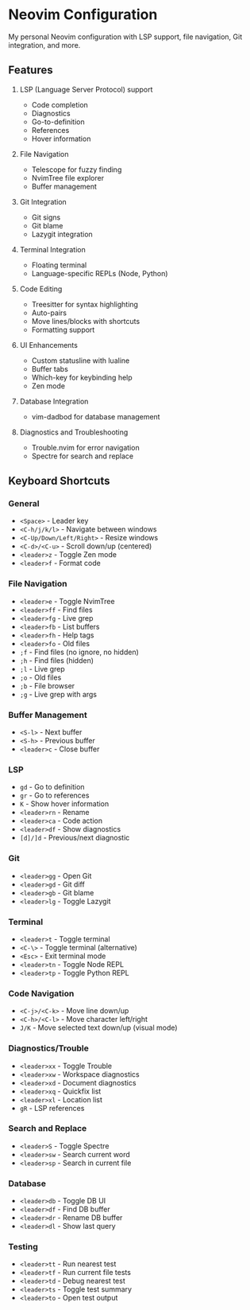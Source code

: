 # Neovim Configuration

My personal Neovim configuration with LSP support, file navigation, Git integration, and more.

## Features

1. LSP (Language Server Protocol) support
   - Code completion
   - Diagnostics
   - Go-to-definition
   - References
   - Hover information

2. File Navigation
   - Telescope for fuzzy finding
   - NvimTree file explorer
   - Buffer management

3. Git Integration
   - Git signs
   - Git blame
   - Lazygit integration

4. Terminal Integration
   - Floating terminal
   - Language-specific REPLs (Node, Python)

5. Code Editing
   - Treesitter for syntax highlighting
   - Auto-pairs
   - Move lines/blocks with shortcuts
   - Formatting support

6. UI Enhancements
   - Custom statusline with lualine
   - Buffer tabs
   - Which-key for keybinding help
   - Zen mode

7. Database Integration
   - vim-dadbod for database management

8. Diagnostics and Troubleshooting
   - Trouble.nvim for error navigation
   - Spectre for search and replace

## Keyboard Shortcuts

### General
- `<Space>` - Leader key
- `<C-h/j/k/l>` - Navigate between windows
- `<C-Up/Down/Left/Right>` - Resize windows
- `<C-d>/<C-u>` - Scroll down/up (centered)
- `<leader>z` - Toggle Zen mode
- `<leader>f` - Format code

### File Navigation
- `<leader>e` - Toggle NvimTree
- `<leader>ff` - Find files
- `<leader>fg` - Live grep
- `<leader>fb` - List buffers
- `<leader>fh` - Help tags
- `<leader>fo` - Old files
- `;f` - Find files (no ignore, no hidden)
- `;h` - Find files (hidden)
- `;l` - Live grep
- `;o` - Old files
- `;b` - File browser
- `;g` - Live grep with args

### Buffer Management
- `<S-l>` - Next buffer
- `<S-h>` - Previous buffer
- `<leader>c` - Close buffer

### LSP
- `gd` - Go to definition
- `gr` - Go to references
- `K` - Show hover information
- `<leader>rn` - Rename
- `<leader>ca` - Code action
- `<leader>df` - Show diagnostics
- `[d]/]d` - Previous/next diagnostic

### Git
- `<leader>gg` - Open Git
- `<leader>gd` - Git diff
- `<leader>gb` - Git blame
- `<leader>lg` - Toggle Lazygit

### Terminal
- `<leader>t` - Toggle terminal
- `<C-\>` - Toggle terminal (alternative)
- `<Esc>` - Exit terminal mode
- `<leader>tn` - Toggle Node REPL
- `<leader>tp` - Toggle Python REPL

### Code Navigation
- `<C-j>/<C-k>` - Move line down/up
- `<C-h>/<C-l>` - Move character left/right
- `J/K` - Move selected text down/up (visual mode)

### Diagnostics/Trouble
- `<leader>xx` - Toggle Trouble
- `<leader>xw` - Workspace diagnostics
- `<leader>xd` - Document diagnostics
- `<leader>xq` - Quickfix list
- `<leader>xl` - Location list
- `gR` - LSP references

### Search and Replace
- `<leader>S` - Toggle Spectre
- `<leader>sw` - Search current word
- `<leader>sp` - Search in current file

### Database
- `<leader>db` - Toggle DB UI
- `<leader>df` - Find DB buffer
- `<leader>dr` - Rename DB buffer
- `<leader>dl` - Show last query

### Testing
- `<leader>tt` - Run nearest test
- `<leader>tf` - Run current file tests
- `<leader>td` - Debug nearest test
- `<leader>ts` - Toggle test summary
- `<leader>to` - Open test output
